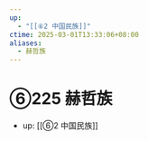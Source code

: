 ```yaml
---
up:
  - "[[⑥2 中国民族]]"
ctime: 2025-03-01T13:33:06+08:00
aliases:
  - 赫哲族
---
```


# ⑥225 赫哲族

- up: [[⑥2 中国民族]]
